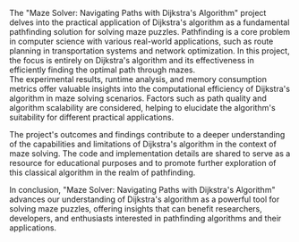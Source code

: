 The "Maze Solver: Navigating Paths with Dijkstra's Algorithm" project delves into the practical application of Dijkstra's algorithm as a fundamental pathfinding solution for solving maze puzzles. 
Pathfinding is a core problem in computer science with various real-world applications, such as route planning in transportation systems and network optimization. In this project, the focus is entirely on Dijkstra's algorithm and its effectiveness in efficiently finding the optimal path through mazes.  
The experimental results, runtime analysis, and memory consumption metrics offer valuable insights into the computational efficiency of Dijkstra's algorithm in maze solving scenarios. Factors such as path quality and algorithm scalability are considered, helping to elucidate the algorithm's suitability for different practical applications.  
 
The project's outcomes and findings contribute to a deeper understanding of the capabilities and limitations of Dijkstra's algorithm in the context of maze solving. The code and implementation details are shared to serve as a resource for educational purposes and to promote further exploration of this classical algorithm in the realm of pathfinding.   
 
In conclusion, "Maze Solver: Navigating Paths with Dijkstra's Algorithm" advances our understanding of Dijkstra's algorithm as a powerful tool for solving maze puzzles, offering insights that can benefit researchers, developers, and enthusiasts interested in pathfinding algorithms and their applications.   
